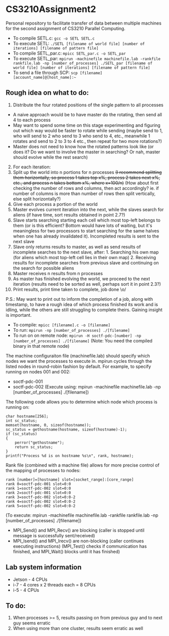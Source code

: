 # CS3210Assignment2

Personal repository to facilitate transfer of data between multiple machines for the second assignment of CS3210 Parallel Computing.

+ To compile SETL.c: `gcc -o SETL SETL.c`
+ To execute SETL: `./SETL [filename of world file] [number of iterations] [filename of pattern file]`
+ To compile SETL_par.c: `mpicc SETL_par.c -o SETL_par`
+ To execute SETL_par: `mpirun -machinefile machinefile.lab -rankfile rankfile.lab -np [number_of_processes] ./SETL_par [filename of world file] [number of iterations] [filename of pattern file]`
+ To send a file through SCP: `scp [filename] [account_name]@[host_name]:~`

## Rough idea on what to do:

1. Distribute the four rotated positions of the single pattern to all processes
  * A naive approach would be to have master do the rotating, then send all 4 to each process
  * May want to spend some time on this stage experimenting and figuring out which way would be faster to rotate while sending (maybe send to 1, who will send to 2 who send to 3 who send to 4, etc., meanwhile 1 rotates and send to 2 to 3 to 4 etc., then repeat for two more rotations?)
  * Master does not need to know how the rotated patterns look like (or does it? Do we want to involve the master in searching? Or nah, master should evolve while the rest search)
2. For each iteration:
  1. Split up the world into n portions for n processes ~~(I recommend splitting them horizontally, so process 1 takes top x%, process 2 takes next x%, etc., and process n takes bottom x%, where x=100/n)~~ (How about first checking the number of rows and columns, then act accordingly? ie. if number of columns is more than number of rows then split vertically, else split horizontally?)
  2. Give each process a portion of the world
  3. Master evolves current iteration into the next, while the slaves search for aliens (if have time, sort results obtained in point 2.7?)
  4. Slave starts searching starting each cell which most top-left belongs to them (or is this efficient? Bottom would have lots of waiting, but it's meaningless for two processors to start searching for the same halves when one has already invalidated it). Incompleted results is sent to the next slave
  5. Slave only returns results to master, as well as send results of incomplete searches to the next slave, after:
    1. Searching his own map (for aliens which most top-left cell lies in their own map)
    2. Receiving results for incomplete searches from previous slave and continuing on the search for possible aliens
  6. Master receives n results from n processes
  7. As master has finished evolving the world, we proceed to the next iteration (results need to be sorted as well, perhaps sort it in point 2.3?)
3. Print results, print time taken to complete, job done \o/

P.S.: May want to print out to inform the completion of a job, along with timestamp, to have a rough idea of which process finished its work and is idling, while the others are still struggling to complete theirs. Gaining insight is important.

- To compile: `mpicc [filename].c -o [filename]`
- To run: `mpirun -np [number_of_processes] ./[filename]`
- To run on on remote node: `mpirun -H soctf-pdc-[number] -np [number_of_processes] ./[filename]` (Note: You need the compiled binary in that remote node)

The machine configuraiton file (machinefile.lab) should specify which nodes we want the processes to execute in. mpirun cycles through the listed nodes in round-robin fashion by default. For example, to specify running on nodes 001 and 002:
- soctf-pdc-001
- soctf-pdc-002
(Execute using: mpirun -machinefile machinefile.lab -np [number_of_processes] ./[filename])

The following code allows you to determine which node which process is running on:
```
char hostname[256];
int sc_status;
memset(hostname, 0, sizeof(hostname));
sc_status = gethostname(hostname, sizeof(hostname)-1);
if (sc_status)
{
	perror("gethostname");
	return sc_status;
}
printf("Process %d is on hostname %s\n", rank, hostname);
```

Rank file (combined with a machine file) allows for more precise control of the mapping of processes to nodes:
```
rank [number]=[hostname] slot=[socket_range]:[core_range]
rank 0=soctf-pdc-001 slot=0:0
rank 1=soctf-pdc-002 slot=0:0
rank 2=soctf-pdc-001 slot=0:0
rank 3=soctf-pdc-002 slot=0:0-2
rank 4=soctf-pdc-002 slot=0:0-2
rank 5=soctf-pdc-002 slot=0:0-2
```
(To execute: mpirun -machinefile machinefile.lab -rankfile rankfile.lab -np [number_of_processes] ./[filename])

- MPI_Send() and MPI_Recv() are blocking (caller is stopped until message is successfully sent/received)
- MPI_Isend() and MPI_Irecv() are non-blocking (caller continues executing instructions) (MPI_Test() checks if communication has finished, and MPI_Wait() blocks until it has finished)

## Lab system information

* Jetson - 4 CPUs
* i-7 - 4 cores x 2 threads each = 8 CPUs
* i-5 - 4 CPUs

## To do:

1. When processes >= 5, results passing on from previous guy and to next guy seems erratic
2. When using more than one cluster, results seem erratic as well
